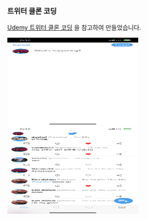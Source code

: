 ### 트위터 클론 코딩

[Udemy 트위터 클론 코딩](https://www.udemy.com/course/twitter-ios-clone-swift/?couponCode=OF83024D) 을 참고하여 만들었습니다.

<img src="https://github.com/Seo-garden/Twitter-Clone/blob/main/image/게시글작성.PNG" alt="게시글 작성" width="300" height="200">
<img src="https://github.com/Seo-garden/Twitter-Clone/blob/main/image/메인탭.PNG" alt="메인탭" width="300" height="200">

<!---->
<!--  ![메인 탭](https://github.com/Seo-garden/Twitter-Clone/blob/main/Twitter-Clone/image/메인탭.PNG)  ![알림](https://github.com/Seo-garden/Twitter-Clone/blob/main/Twitter-Clone/image/알림.PNG)  ![유저검색](https://github.com/Seo-garden/Twitter-Clone/blob/main/Twitter-Clone/image/유저검색.PNG)  ![프로필(본인게시)](https://github.com/Seo-garden/Twitter-Clone/blob/main/Twitter-Clone/image/프로필1.PNG)  ![프로필LIKE](https://github.com/Seo-garden/Twitter-Clone/blob/main/Twitter-Clone/image/프로필LIKE.PNG)  ![프로필REPLY](https://github.com/Seo-garden/Twitter-Clone/blob/main/Twitter-Clone/image/프로필reply.PNG)-->
<!---->
<!---->
